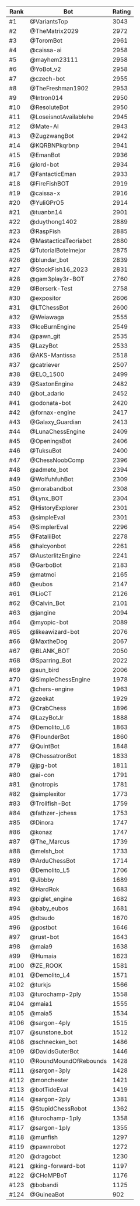 Rank|Bot|Rating
---|---|---
#1|@VariantsTop|3043
#2|@TheMatrix2029|2972
#3|@ToromBot|2961
#4|@caissa-ai|2958
#5|@mayhem23111|2958
#6|@YoBot_v2|2958
#7|@czech-bot|2955
#8|@TheFreshman1902|2953
#9|@Intron014|2950
#10|@ResoluteBot|2950
#11|@LoseisnotAvailablehe|2945
#12|@Mate-AI|2943
#13|@ZugzwangBot|2942
#14|@KQRBNPkqrbnp|2941
#15|@EmanBot|2936
#16|@lord-bot|2934
#17|@FantacticEman|2933
#18|@FireFishBOT|2919
#19|@caissa-x|2916
#20|@YuliGPrO5|2914
#21|@tuanbn14|2901
#22|@duythong1402|2889
#23|@RaspFish|2885
#24|@MastacticaTeoriabot|2880
#25|@TutorialBotelmejor|2875
#26|@blundar_bot|2839
#27|@StockFish16_2023|2831
#28|@gam3play3r-BOT|2760
#29|@Berserk-Test|2758
#30|@expositor|2606
#31|@LTChessBot|2600
#32|@Weiawaga|2555
#33|@IceBurnEngine|2549
#34|@pawn_git|2535
#35|@LazyBot|2533
#36|@AKS-Mantissa|2518
#37|@catriever|2507
#38|@ELO_1500|2499
#39|@SaxtonEngine|2482
#40|@bot_adario|2452
#41|@odonata-bot|2420
#42|@fornax-engine|2417
#43|@Galaxy_Guardian|2413
#44|@LunaChessEngine|2409
#45|@OpeningsBot|2406
#46|@TuksuBot|2400
#47|@ChessNoobComp|2396
#48|@admete_bot|2394
#49|@WolfuhfuhBot|2309
#50|@morabandbot|2308
#51|@Lynx_BOT|2304
#52|@HistoryExplorer|2301
#53|@simpleEval|2301
#54|@SimplerEval|2296
#55|@FataliiBot|2278
#56|@halcyonbot|2261
#57|@AusterlitzEngine|2241
#58|@GarboBot|2183
#59|@matmoi|2165
#60|@eubos|2147
#61|@LioCT|2126
#62|@Calvin_Bot|2101
#63|@jangine|2094
#64|@myopic-bot|2089
#65|@likeawizard-bot|2076
#66|@MaxtheDog|2067
#67|@BLANK_BOT|2050
#68|@Sparring_Bot|2022
#69|@sun_bird|2006
#70|@SimpleChessEngine|1978
#71|@chers-engine|1963
#72|@zeekat|1929
#73|@CrabChess|1896
#74|@LazyBotJr|1888
#75|@Demolito_L6|1863
#76|@FlounderBot|1860
#77|@QuintBot|1848
#78|@ChessatronBot|1833
#79|@jpg-bot|1811
#80|@ai-con|1791
#81|@notropis|1781
#82|@simplexitor|1773
#83|@Trollfish-Bot|1759
#84|@fathzer-jchess|1753
#85|@Dinora|1747
#86|@konaz|1747
#87|@The_Marcus|1739
#88|@melsh_bot|1733
#89|@ArduChessBot|1714
#90|@Demolito_L5|1706
#91|@Jibbby|1689
#92|@HardRok|1683
#93|@piglet_engine|1682
#94|@baby_eubos|1681
#95|@dtsudo|1670
#96|@postbot|1646
#97|@rust-bot|1643
#98|@maia9|1638
#99|@Humaia|1623
#100|@ZE_ROOK|1581
#101|@Demolito_L4|1571
#102|@turkjs|1566
#103|@turochamp-2ply|1558
#104|@maia1|1555
#105|@maia5|1534
#106|@sargon-4ply|1515
#107|@sunstone_bot|1512
#108|@schnecken_bot|1486
#109|@DavidsGuterBot|1446
#110|@RoundMoundOfRebounds|1428
#111|@sargon-3ply|1428
#112|@monchester|1421
#113|@botTideEval|1419
#114|@sargon-2ply|1381
#115|@StupidChessRobot|1362
#116|@turochamp-1ply|1358
#117|@sargon-1ply|1355
#118|@munfish|1297
#119|@pawnrobot|1272
#120|@dragobot|1230
#121|@king-forward-bot|1197
#122|@CHoMPBoT|1176
#123|@bobandi|1125
#124|@GuineaBot|902
